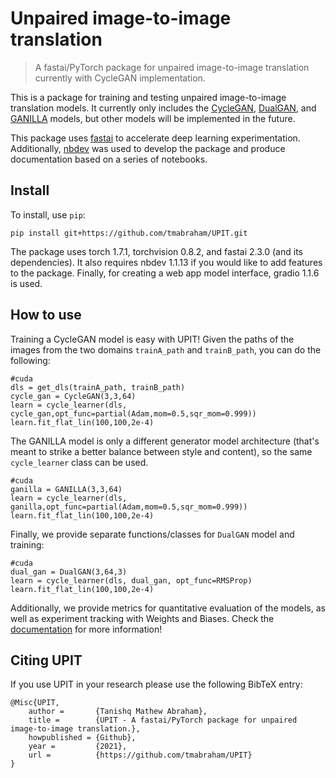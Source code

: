 # Unpaired image-to-image translation
> A fastai/PyTorch package for unpaired image-to-image translation currently with CycleGAN implementation.


This is a package for training and testing unpaired image-to-image translation models. It currently only includes the [CycleGAN](https://junyanz.github.io/CycleGAN/), [DualGAN](https://arxiv.org/abs/1704.02510), and [GANILLA](https://arxiv.org/abs/2002.05638) models, but other models will be implemented in the future. 

This package uses [fastai](https://github.com/fastai/fastai) to accelerate deep learning experimentation. Additionally, [nbdev](https://github.com/fastai/nbdev) was used to develop the package and produce documentation based on a series of notebooks.

## Install

To install, use `pip`:

`pip install git+https://github.com/tmabraham/UPIT.git`

The package uses torch 1.7.1, torchvision 0.8.2, and fastai 2.3.0 (and its dependencies). It also requires nbdev 1.1.13 if you would like to add features to the package. Finally, for creating a web app model interface, gradio 1.1.6 is used.

## How to use

Training a CycleGAN model is easy with UPIT! Given the paths of the images from the two domains `trainA_path` and `trainB_path`, you can do the following:

```
#cuda
dls = get_dls(trainA_path, trainB_path)
cycle_gan = CycleGAN(3,3,64)
learn = cycle_learner(dls, cycle_gan,opt_func=partial(Adam,mom=0.5,sqr_mom=0.999))
learn.fit_flat_lin(100,100,2e-4)
```

The GANILLA model is only a different generator model architecture (that's meant to strike a better balance between style and content), so the same `cycle_learner` class can be used.

```
#cuda
ganilla = GANILLA(3,3,64)
learn = cycle_learner(dls, ganilla,opt_func=partial(Adam,mom=0.5,sqr_mom=0.999))
learn.fit_flat_lin(100,100,2e-4)
```

Finally, we provide separate functions/classes for `DualGAN` model and training:

```
#cuda
dual_gan = DualGAN(3,64,3)
learn = cycle_learner(dls, dual_gan, opt_func=RMSProp)
learn.fit_flat_lin(100,100,2e-4)
```

Additionally, we provide metrics for quantitative evaluation of the models, as well as experiment tracking with Weights and Biases. Check the [documentation](https://tmabraham.github.io/UPIT) for more information!

## Citing UPIT
If you use UPIT in your research please use the following BibTeX entry:

```
@Misc{UPIT,
    author =       {Tanishq Mathew Abraham},
    title =        {UPIT - A fastai/PyTorch package for unpaired image-to-image translation.},
    howpublished = {Github},
    year =         {2021},
    url =          {https://github.com/tmabraham/UPIT}
}
```
